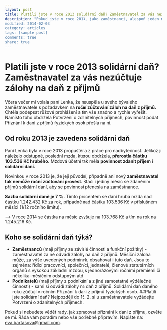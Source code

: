 ```yaml
---
layout: post
title: Platili jste v roce 2013 solidární daň? Zaměstnavatel za vás nezúčtuje zálohy na daň z příjmů
description: "Pokud jste v roce 2013, jako zaměstnanci, alespoň jeden měsíc vydělali více než 103 tisíc korun, musíte si zařídit zaúčtování daně z příjmu.
modified: 2014-02-03
category: articles
tags: [sample post]
comments: true
share: true
---
```

# Platili jste v roce 2013 solidární daň? Zaměstnavatel za vás nezúčtuje zálohy na daň z příjmů

Včera večer mi volala paní Lenka, že neuspěla u svého bývalého zaměstnavatele s požadavkem na **roční zúčtování záloh na daň z příjmů.** Chtěla podepsat růžové prohlášení a tím vše snadno a rychle vyřešit. Namísto toho obdržela Potvrzení o zdanitelných příjmech, povinnost podat Přiznání k dani z příjmů fyzických osob přešla na ni.

## Od roku 2013 je zavedena solidární daň

Paní Lenka byla v roce 2013 propuštěna z práce pro nadbytečnost. Jelikož jí náleželo odstupné, poslední mzda, kterou obdržela, **přerostla částku 103.536 Kč hrubého.** Mzdová účetní tak měla **povinnost zdanit příjem i solidární daní.**


Novinkou v roce 2013 je, že její původní, případně ani nový **zaměstnavatel tak nemůže roční zúčtování provést.** Stačí i jediný měsíc se zdaněním příjmů solidární daní, aby se povinnost přenesla na zaměstnance.


**Sazba solidární daně je 7 %.** Tímto procentem se daní hrubá mzda nad částku 1.242.432 Kč za rok, případně nad částku 103.536 Kč v příslušném měsíci (1/12 ročního limitu).


–> V roce 2014 se částka na měsíc zvyšuje na 103.768 Kč a tím na rok na 1.245.216 Kč.

## Koho se solidární daň týká?
* **Zaměstnanců** (mají příjmy ze závislé činnosti a funkční požitky) - zaměstnavatel za ně odvádí zálohy na daň z příjmů. Měsíční záloha může, za výše uvedených podmínek, obsahovat i tuto daň.
Jsou to zejména: řídící pracovníci, společníci, jednatelé, členové  statutárních orgánů s vysokou základní mzdou, s jednorázovými ročními prémiemi či několika-měsíčním odstupným atd.
* **Podnikatelů** (mají příjmy z podnikání a z jiné samostatné výdělečné činnosti) - sami si odvádí zálohy na daň z příjmů. Solidární daň daného roku zúčtují v ročním Přiznání k dani z příjmů fyzických osob.
##Platili jste solidární daň?
Nejpozději do 15. 2. si u zaměstnavatele vyžádejte Potvrzení o zdanitelných příjmech.

Pokud si nebudete vědět rady, jak zpracovat přiznání k dani z příjmu, ozvěte se mi. Ráda vám poradím nebo vše potřebné připravím. Napište na: eva.bartasova@gmail.com.